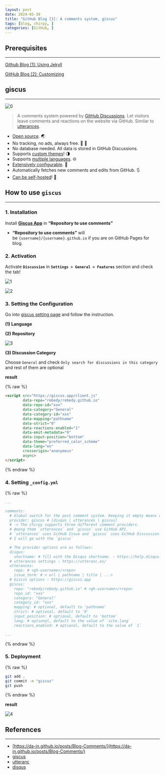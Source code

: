 ```yaml
---
layout: post
date: 2024-05-30
title: "GitHub Blog [3]: A comments system, giscus"
tags: [blog, chirpy, ]
categories: [GitHub, ]
---
```



 


            


            


                        


            


            



## Prerequisites


---


[Github Blog [1]: Using Jekyll](https://rebedy.github.io/posts/Github-Blog-1-Using-Jekyll/)


[GitHub Blog [2]: Customizing](https://rebedy.github.io/posts/GitHub-Blog-2-Customizing/)


            


            


                        


            


            


                        



## giscus


---


![0](/assets/img/2024-05-30-GitHub-Blog-[3]:-A-comments-system,-giscus.md/0.png)


> A comments system powered by [GitHub Discussions](https://docs.github.com/en/discussions). Let visitors leave comments and reactions on the website via GitHub. Similar to [utterances](https://github.com/utterance/utterances).

- [Open source](https://github.com/giscus/giscus). 🌏
- No tracking, no ads, always free. 📡 🚫
- No database needed. All data is stored in GitHub Discussions.
- Supports [custom themes](https://github.com/giscus/giscus/blob/main/ADVANCED-USAGE.md#data-theme)! 🌗
- Supports [multiple languages](https://github.com/giscus/giscus/blob/main/CONTRIBUTING.md#adding-localizations). 🌐
- [Extensively configurable](https://github.com/giscus/giscus/blob/main/ADVANCED-USAGE.md). 🔧
- Automatically fetches new comments and edits from GitHub. 🔃
- [Can be self-hosted](https://github.com/giscus/giscus/blob/main/SELF-HOSTING.md)! 🤳

            


            


                        


            


            


                        



## **How to use** **`giscus`** 


---



### 1. Installation


Install [**Giscus App**](https://github.com/apps/giscus) in **“Repository to use comments”**

- **“Repository to use comments”** will be `{username}/{username}.github.io` if you are on GitHub Pages for blog.

            


            


                        



### 2. Activation


Activate **`Discussion`** in **`Settings > General > Features`** section and check the tab!


![1](/assets/img/2024-05-30-GitHub-Blog-[3]:-A-comments-system,-giscus.md/1.png)


![2](/assets/img/2024-05-30-GitHub-Blog-[3]:-A-comments-system,-giscus.md/2.png)


            


            


                        



### 3. Setting the Configuration


Go into [giscus setting page](https://giscus.app/ko) and follow the instruction.


**(1) Language**


**(2) Repository**


![3](/assets/img/2024-05-30-GitHub-Blog-[3]:-A-comments-system,-giscus.md/3.png)


**(3) Discussion Category** 


Choose `General` and check `Only search for discussions in this category` and rest of them are optional


**result**



{% raw %}
```html
<script src="https://giscus.app/client.js"
        data-repo="rebedy/rebedy.github.io"
        data-repo-id="xxx"
        data-category="General"
        data-category-id="xxx"
        data-mapping="pathname"
        data-strict="0"
        data-reactions-enabled="1"
        data-emit-metadata="0"
        data-input-position="bottom"
        data-theme="preferred_color_scheme"
        data-lang="en"
        crossorigin="anonymous"
        async>
</script>
```
{% endraw %}



            


            


                        



### 4. Setting `_config.yml`



{% raw %}
```yaml
...

comments:
  # Global switch for the post comment system. Keeping it empty means disabled.
  provider: giscus # [disqus | utterances | giscus]
  # -> The chirpy supports three different comment providers.
  # Among them `utterances` and `giscus` use GitHub API.
  # `utterances` uses GitHub Issue and `giscus` uses GitHub Discussion.
  # I will go with the `giscus`

  # The provider options are as follows:
  disqus:
    shortname: # fill with the Disqus shortname. › https://help.disqus.com/en/articles/1717111-what-s-a-shortname
  # utterances settings › https://utteranc.es/
  utterances:
    repo: # <gh-username>/<repo>
    issue_term: # < url | pathname | title | ...>
  # Giscus options › https://giscus.app
  giscus:
    repo: "rebedy/rebedy.github.io" # <gh-username>/<repo>
    repo_id: "xxx"
    category: "General"
    category_id: "xxx"
    mapping: # optional, default to 'pathname'
    strict: # optional, default to '0'
    input_position: # optional, default to 'bottom'
    lang: # optional, default to the value of `site.lang`
    reactions_enabled: # optional, default to the value of `1`

...
```
{% endraw %}



            


            


                        



### 5. Deployment



{% raw %}
```bash
git add .
git commit -m "giscus"
git push
```
{% endraw %}



**result**


![4](/assets/img/2024-05-30-GitHub-Blog-[3]:-A-comments-system,-giscus.md/4.png)


            


            


                        


            


            


                        



## References


---

- [https://da-in.github.io/posts/Blog-Comments/](https://da-in.github.io/posts/Blog-Comments/)
- [giscus](https://giscus.app/ko)
- [utteranc](https://utteranc.es/?utm_source=saashub&utm_medium=marketplace&utm_campaign=saashub)
- [disqus](https://help.disqus.com/en/articles/1717053-what-is-disqus)
